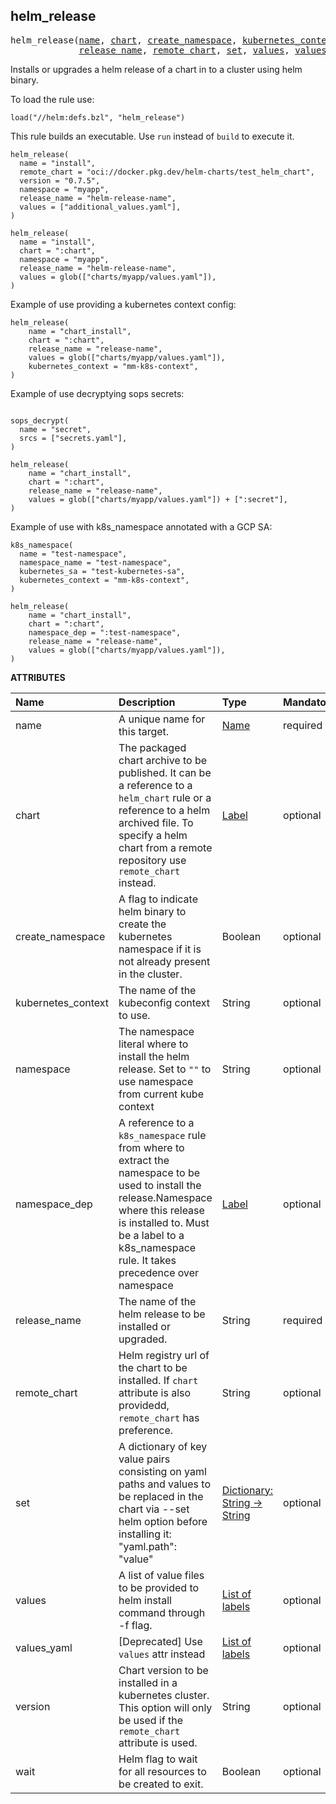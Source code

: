 <!-- Generated with Stardoc: http://skydoc.bazel.build -->



<a id="helm_release"></a>

## helm_release

<pre>
helm_release(<a href="#helm_release-name">name</a>, <a href="#helm_release-chart">chart</a>, <a href="#helm_release-create_namespace">create_namespace</a>, <a href="#helm_release-kubernetes_context">kubernetes_context</a>, <a href="#helm_release-namespace">namespace</a>, <a href="#helm_release-namespace_dep">namespace_dep</a>,
             <a href="#helm_release-release_name">release_name</a>, <a href="#helm_release-remote_chart">remote_chart</a>, <a href="#helm_release-set">set</a>, <a href="#helm_release-values">values</a>, <a href="#helm_release-values_yaml">values_yaml</a>, <a href="#helm_release-version">version</a>, <a href="#helm_release-wait">wait</a>)
</pre>

  Installs or upgrades a helm release of a chart in to a cluster using helm binary.

  To load the rule use:
  ```starlark
  load("//helm:defs.bzl", "helm_release")
  ```

  This rule builds an executable. Use `run` instead of `build` to execute it.

  ```starklark
helm_release(
    name = "install",
    remote_chart = "oci://docker.pkg.dev/helm-charts/test_helm_chart",
    version = "0.7.5",
    namespace = "myapp",
    release_name = "helm-release-name",
    values = ["additional_values.yaml"],
)

helm_release(
    name = "install",
    chart = ":chart",
    namespace = "myapp",
    release_name = "helm-release-name",
    values = glob(["charts/myapp/values.yaml"]),
)
```

Example of use providing a kubernetes context config:
```starklark
helm_release(
    name = "chart_install",
    chart = ":chart",
    release_name = "release-name",
    values = glob(["charts/myapp/values.yaml"]),
    kubernetes_context = "mm-k8s-context",
)
```

Example of use decryptying sops secrets:
```starklark

sops_decrypt(
  name = "secret",
  srcs = ["secrets.yaml"],
)

helm_release(
    name = "chart_install",
    chart = ":chart",
    release_name = "release-name",
    values = glob(["charts/myapp/values.yaml"]) + [":secret"],
)
```

Example of use with k8s_namespace annotated with a GCP SA:
```starklark
k8s_namespace(
  name = "test-namespace",
  namespace_name = "test-namespace",
  kubernetes_sa = "test-kubernetes-sa",
  kubernetes_context = "mm-k8s-context",
)

helm_release(
    name = "chart_install",
    chart = ":chart",
    namespace_dep = ":test-namespace",
    release_name = "release-name",
    values = glob(["charts/myapp/values.yaml"]),
)
```

**ATTRIBUTES**


| Name  | Description | Type | Mandatory | Default |
| :------------- | :------------- | :------------- | :------------- | :------------- |
| <a id="helm_release-name"></a>name |  A unique name for this target.   | <a href="https://bazel.build/concepts/labels#target-names">Name</a> | required |  |
| <a id="helm_release-chart"></a>chart |  The packaged chart archive to be published. It can be a reference to a `helm_chart` rule or a reference to a helm archived file. To specify a helm chart from a remote repository use `remote_chart` instead.   | <a href="https://bazel.build/concepts/labels">Label</a> | optional |  `None`  |
| <a id="helm_release-create_namespace"></a>create_namespace |  A flag to indicate helm binary to create the kubernetes namespace if it is not already present in the cluster.   | Boolean | optional |  `True`  |
| <a id="helm_release-kubernetes_context"></a>kubernetes_context |  The name of the kubeconfig context to use.   | String | optional |  `None`  |
| <a id="helm_release-namespace"></a>namespace |  The namespace literal where to install the helm release. Set to `""` to use namespace from current kube context   | String | optional |  `""`  |
| <a id="helm_release-namespace_dep"></a>namespace_dep |  A reference to a `k8s_namespace` rule from where to extract the namespace to be used to install the release.Namespace where this release is installed to. Must be a label to a k8s_namespace rule. It takes precedence over namespace   | <a href="https://bazel.build/concepts/labels">Label</a> | optional |  `None`  |
| <a id="helm_release-release_name"></a>release_name |  The name of the helm release to be installed or upgraded.   | String | required |  |
| <a id="helm_release-remote_chart"></a>remote_chart |  Helm registry url of the chart to be installed. If `chart` attribute is also providedd, `remote_chart` has preference.   | String | optional |  `""`  |
| <a id="helm_release-set"></a>set |  A dictionary of key value pairs consisting on yaml paths and values to be replaced in the chart via --set helm option before installing it: "yaml.path": "value"   | <a href="https://bazel.build/rules/lib/dict">Dictionary: String -> String</a> | optional |  `{}`  |
| <a id="helm_release-values"></a>values |  A list of value files to be provided to helm install command through -f flag.   | <a href="https://bazel.build/concepts/labels">List of labels</a> | optional |  `[]`  |
| <a id="helm_release-values_yaml"></a>values_yaml |  [Deprecated] Use `values` attr instead   | <a href="https://bazel.build/concepts/labels">List of labels</a> | optional |  `[]`  |
| <a id="helm_release-version"></a>version |  Chart version to be installed in a kubernetes cluster. This option will only be used if the `remote_chart` attribute is used.   | String | optional |  `""`  |
| <a id="helm_release-wait"></a>wait |  Helm flag to wait for all resources to be created to exit.   | Boolean | optional |  `True`  |



